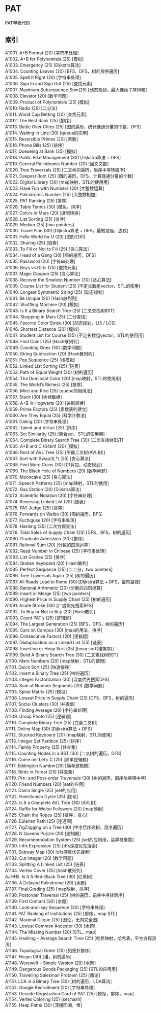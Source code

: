 # PAT
PAT甲级代码

## 索引

A1001. A+B Format (20) [字符串处理]  
A1002. A+B for Polynomials (25) [模拟]  
A1003. Emergency (25) [Dijkstra算法]  
A1004. Counting Leaves (30) [BFS，DFS，树的层序遍历]  
A1005. Spell It Right (20) [字符串处理]  
A1006. Sign In and Sign Out (25) [查找元素]   
A1007. Maximum Subsequence Sum(25) [动态规划，最⼤连续⼦序列和]   
A1008. Elevator (20) [数学问题]   
A1009. Product of Polynomials (25) [模拟]  
A1010. Radix (25) [二分法]  
A1011. World Cup Betting (20) [查找元素]   
A1012. The Best Rank (25) [排序]  
A1013. Battle Over Cities (25) [图的遍历，统计连通分量的个数，DFS]  
A1014. Waiting in Line (30) [queue的应用]  
A1015. Reversible Primes (20) [素数]  
A1016. Phone Bills (25) [排序]  
A1017. Queueing at Bank (25) [模拟]  
A1018. Public Bike Management (30) [Dijkstra算法 + DFS]  
A1019. General Palindromic Number (20) [回⽂文数]  
A1020. Tree Traversals (25) [二叉树的遍历，后序中序转层序]  
A1021. Deepest Root (25) [图的遍历，DFS，计算连通分量的个数]  
A1022. Digital Library (30) [map映射，STL的使⽤用]  
A1023. Have Fun with Numbers (20) [⼤整数运算]  
A1024. Palindromic Number (25) [⼤整数相加]  
A1025. PAT Ranking (25) [排序]  
A1026. Table Tennis (30) [模拟，排序]  
A1027. Colors in Mars (20) [进制转换]  
A1028. List Sorting (25) [排序]  
A1029. Median (25) [two pointers]  
A1030. Travel Plan (30) [Dijkstra算法 + DFS，最短路径，边权]  
A1031. Hello World for U (20) [图形打印]  
A1032. Sharing (25) [链表]  
A1033. To Fill or Not to Fill (25) [贪心算法]  
A1034. Head of a Gang (30) [图的遍历，DFS]  
A1035. Password (20) [字符串处理]  
A1036. Boys vs Girls (25) [查找元素]  
A1037. Magic Coupon (25) [贪⼼算法]  
A1038. Recover the Smallest Number (30) [贪心算法]  
A1039. Course List for Student (25) [不定⻓数组vector，STL的使用]  
A1040. Longest Symmetric String (25) [动态规划]  
A1041. Be Unique (20) [Hash散列列]  
A1042. Shuffling Machine (20) [模拟]  
A1043. Is It a Binary Search Tree (25) [二叉查找树BST]  
A1044. Shopping in Mars (25) [二分查找]  
A1045. Favorite Color Stripe (30) [动态规划，LIS / LCS]  
A1046. Shortest Distance (20) [模拟]  
A1047. Student List for Course (25) [不定⻓数组vector，STL的使⽤用]  
A1048. Find Coins (25) [Hash散列列]  
A1049. Counting Ones (30) [数学问题]  
A1050. String Subtraction (20) [Hash散列列]  
A1051. Pop Sequence (25) [栈模拟]  
A1052. Linked List Sorting (25) [链表]  
A1053. Path of Equal Weight (30) [树的遍历]  
A1054. The Dominant Color (20) [map映射，STL的使⽤用]  
A1055. The World’s Richest (25) [排序]  
A1056. Mice and Rice (25) [queue的⽤用法]  
A1057. Stack (30) [树状数组]  
A1058. A+B in Hogwarts (20) [进制转换]  
A1059. Prime Factors (25) [素数表的建立]  
A1060. Are They Equal (25) [科学计数法]  
A1061. Dating (20) [字符串处理]  
A1062. Talent and Virtue (25) [排序]  
A1063. Set Similarity (25) [集合set，STL的使⽤用]  
A1064. Complete Binary Search Tree (30) [⼆叉查找树BST]  
A1065. A+B and C (64bit) (20) [模拟]  
A1066. Root of AVL Tree (25) [平衡⼆叉树(AVL树)]  
A1067. Sort with Swap(0,*) (25) [贪⼼算法]  
A1068. Find More Coins (30) [01背包，动态规划]  
A1069. The Black Hole of Numbers (20) [数学问题]  
A1070. Mooncake (25) [贪⼼算法]  
A1071. Speech Patterns (25) [map映射，STL的使⽤]  
A1072. Gas Station (30) [Dijkstra算法]  
A1073. Scientific Notation (20) [字符串处理]  
A1074. Reversing Linked List (25) [链表]  
A1075. PAT Judge (25) [排序]  
A1076. Forwards on Weibo (30) [图的遍历，BFS]  
A1077. Kuchiguse (20) [字符串处理]  
A1078. Hashing (25) [⼆次方探查法]  
A1079. Total Sales of Supply Chain (25) [DFS，BFS，树的遍历]  
A1080. Graduate Admission (30) [排序]  
A1081. Rational Sum (20) [分数的四则运算]  
A1082. Read Number in Chinese (25) [字符串处理]  
A1083. List Grades (25) [排序]  
A1084. Broken Keyboard (20) [Hash散列]  
A1085. Perfect Sequence (25) [⼆二分，two pointers]  
A1086. Tree Traversals Again (25) [树的遍历]  
A1087. All Roads Lead to Rome (30) [Dijkstra算法 + DFS，最短路径]  
A1088. Rational Arithmetic (20) [分数的四则运算]  
A1089. Insert or Merge (25) [two pointers]  
A1090. Highest Price in Supply Chain (25) [树的遍历]  
A1091. Acute Stroke (30) [⼴度优先搜索BFS]  
A1092. To Buy or Not to Buy (20) [Hash散列]  
A1093. Count PAT’s (25) [逻辑题]  
A1094. The Largest Generation (25) [BFS，DFS，树的遍历]  
A1095. Cars on Campus (30) [map的用法，排序]  
A1096. Consecutive Factors (20) [逻辑题]  
A1097. Deduplication on a Linked List (25) [链表]  
A1098. Insertion or Heap Sort (25) [heap sort(堆排序)]  
A1099. Build A Binary Search Tree (30) [⼆叉查找树BST]  
A1100. Mars Numbers (20) [map映射，STL的使⽤]  
A1101. Quick Sort (25) [快速排序]  
A1102. Invert a Binary Tree (25) [树的遍历]  
A1103. Integer Factorization (30) [深度优先搜索DFS]  
A1104. Sum of Number Segments (20) [数学问题]  
A1105. Spiral Matrix (25) [模拟]  
A1106. Lowest Price in Supply Chain (25) [DFS，BFS，树的遍历]  
A1107. Social Clusters (30) [并查集]  
A1108. Finding Average (20) [字符串处理]  
A1109. Group Photo (25) [逻辑题]  
A1110. Complete Binary Tree (25) [完全二叉树]  
A1111. Online Map (30) [Dijkstra算法 + DFS]  
A1112. Stucked Keyboard (20) [map映射，STL的使⽤]  
A1113. Integer Set Partition (25) [排序]  
A1114. Family Property (25) [并查集]  
A1115. Counting Nodes in a BST (30) [⼆叉树的遍历，DFS]  
A1116. Come on! Let’s C (20) [简单逻辑题]  
A1117. Eddington Number(25) [简单逻辑题]  
A1118. Birds in Forest (25) [并查集]  
A1119. Pre- and Post-order Traversals (30) [树的遍历，前序后序转中序]  
A1120. Friend Numbers (20) [set的应用]  
A1121. Damn Single (25) [set的应用]  
A1122. Hamiltonian Cycle (25) [图论]  
A1123. Is It a Complete AVL Tree (30) [AVL树]  
A1124. Raffle for Weibo Followers (20) [map映射]  
A1125. Chain the Ropes (25) [排序，贪心]  
A1126. Eulerian Path (25) [连通图]  
A1127. ZigZagging on a Tree (30) [中序后序建树，层序遍历]  
A1128. N Queens Puzzle (20) [逻辑题]  
A1129. Recommendation System (25) [set的应⽤用，运算符重载]  
A1130. Infix Expression (25) [dfs深度优先搜索]  
A1131. Subway Map (30) [dfs深度优先搜索]  
A1132. Cut Integer (20) [数学问题]  
A1133. Splitting A Linked List (25) [链表]  
A1134. Vertex Cover (25) [hash散列列]  
AJHH5. Is It A Red-Black Tree (30) [红⿊树]  
A1136. A Delayed Palindrome (20) [⽔题]  
A1137. Final Grading (25) [map映射，排序]  
A1138. Postorder Traversal (25) [树的遍历，前序中序转后序]  
A1139. First Contact (30) [⽔题]  
A1140. Look-and-say Sequence (20) [字符串处理]  
A1141. PAT Ranking of Institutions (25) [排序，map STL]  
A1142. Maximal Clique (25) [图论，⽆向完全图]  
A1143. Lowest Common Ancestor (30) [⽔题]  
A1144. The Missing Number (20) [STL，map]  
A1145. Hashing – Average Search Time (25) [哈希映射，哈希表，平⽅方探测法]  
A1146. Topological Order (25) [拓拓扑排序]  
A1147. Heaps (30) [堆，树的遍历]  
A1148. Werewolf – Simple Version (20) [⽔题]  
A1149. Dangerous Goods Packaging (25) [STL的应⽤用]  
A1150. Travelling Salesman Problem (25) [图论]  
A1151. LCA in a Binary Tree (30) [树的遍历，LCA算法]  
A1152. Google Recruitment (20) [字符串处理]  
A1153. Decode Registration Card of PAT (25) [模拟，排序，map]  
A1154. Vertex Coloring (25) [set,hash]  
A1155. Heap Paths (30) [深搜回溯，堆]  

